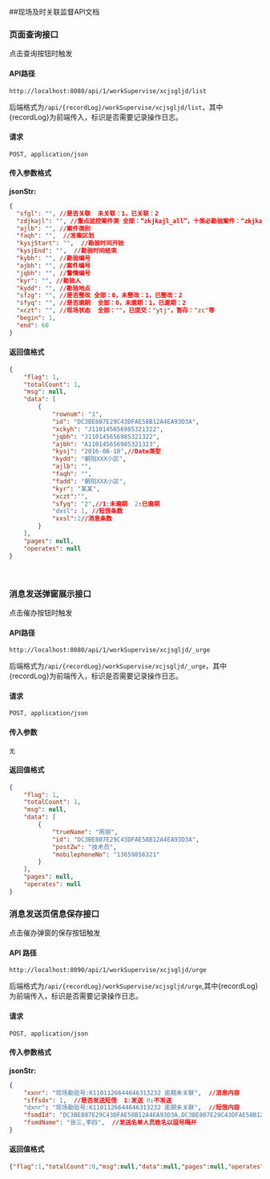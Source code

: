 ##现场及时关联监督API文档

### 页面查询接口

点击查询按钮时触发

#### API路径

```http
http://localhost:8080/api/1/workSupervise/xcjsgljd/list
```

后端格式为`/api/{recordLog}/workSupervise/xcjsgljd/list`，其中{recordLog}为前端传入，标识是否需要记录操作日志。

#### 请求

```
POST, application/json
```

#### 传入参数格式
**jsonStr:**
```json
{
  "sfgl": "", //是否关联  未关联：1，已关联：2
  "zdjkajl": "", //重点监控案件类 全部：“zkjkajl_all”，十类必勘验案件：“zkjkajl_slbky”
  "ajlb": "", //案件类别
  "faqh": "",  //发案区划
  "kysjStart": "",  //勘验时间开始
  "kysjEnd": "",  //勘验时间结束
  "kybh": "", //勘验编号
  "ajbh": "", //案件编号
  "jqbh": "", //警情编号
  "kyr": "", //勘验人
  "kydd": "", //勘验地点
  "sfzg": "", //是否整改 全部：0，未整改：1，已整改：2
  "sfyq": "", //是否逾期  全部：0，未逾期：1，已逾期：2
  "xczt": "", //现场状态  全部：""，已提交："ytj"，暂存："zc"等
  "begin": 1,
  "end": 60
}
```

#### 返回值格式

```json
{
    "flag": 1,
    "totalCount": 1,
    "msg": null,
    "data": [
		{
			"rownum": "1",
			"id": "DC3BE807E29C43DFAE58B12A4EA93D3A",
			"xckyh": "J110145656985321322",
			"jqbh": "J110145656985321322",
			"ajbh": "A110145656985321323",
			"kysj": "2016-08-18",//Date类型
			"kydd": "朝阳XXX小区",
			"ajlb": "",
			"faqh": "",
			"fadd": "朝阳XXX小区",
			"kyr": "某某",
			"xczt":"",
			"sfyq": "2",//1:未逾期  2:已逾期
			"dxsl": 1, //短信条数
			"xxsl":2//消息条数
		}
    ],
    "pages": null,
    "operates": null
}
```

​

### 消息发送弹窗展示接口

点击催办按钮时触发

#### API路径

```http
http://localhost:8080/api/1/workSupervise/xcjsgljd/_urge
```

后端格式为`/api/{recordLog}/workSupervise/xcjsgljd/_urge`，其中{recordLog}为前端传入，标识是否需要记录操作日志。

#### 请求

```
POST, application/json
```

#### 传入参数

```
无
```

#### 返回值格式

```json
{
    "flag": 1,
    "totalCount": 1,
    "msg": null,
    "data": [
		{
			"trueName": "周丽",
			"id": "DC3BE807E29C43DFAE58B12A4EA93D3A",
			"postZw": "技术员",
			"mobilephoneNo": "13659856321"
		}
    ],
    "pages": null,
    "operates": null
}
```


### 消息发送页信息保存接口

点击催办弹窗的保存按钮触发

#### API 路径

```http
http://localhost:8090/api/1/workSupervise/xcjsgljd/urge
```

后端格式为`/api/{recordLog}/workSupervise/xcjsgljd/urge`,其中{recordLog}为前端传入，标识是否需要记录操作日志。

#### 请求

```
POST, application/json
```

#### 传入参数格式

**jsonStr:**
```json
{
    "xxnr": "现场勘验号:K1101126644646313232 逾期未关联",  //消息内容
	"sffsdx": 1,  //是否发送短信  1:发送 0:不发送
	"dxnr": "现场勘验号:K1101126644646313232 逾期未关联",  //短信内容
	"fsmdId": "DC3BE807E29C43DFAE58B12A4EA93D3A,DC3BE807E29C43DFAE58B12A4EA93D5H",  //发送名单人员ID以逗号隔开
	"fsmdName": "张三,李四",  //发送名单人员姓名以逗号隔开
}
```

#### 返回值格式

```json
{"flag":1,"totalCount":0,"msg":null,"data":null,"pages":null,"operates":null}
```